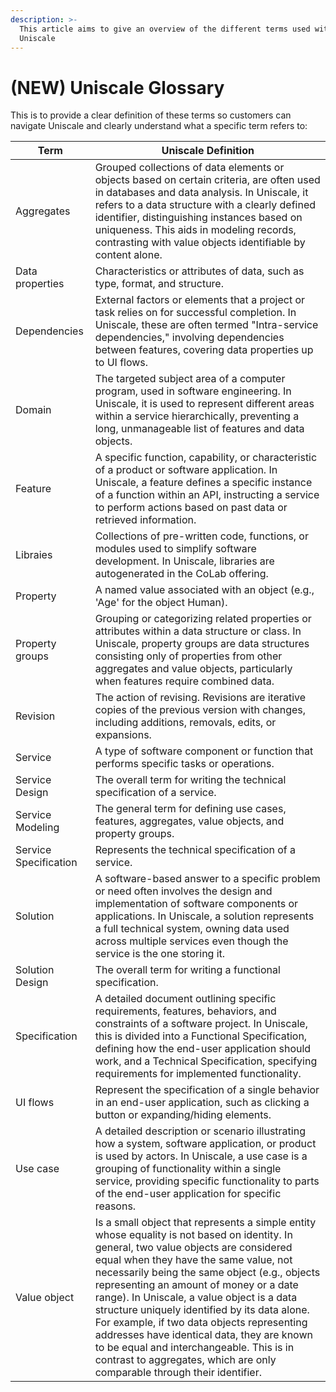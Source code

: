 ```yaml
---
description: >-
  This article aims to give an overview of the different terms used within
  Uniscale
---
```


# (NEW) Uniscale Glossary

This is to provide a clear definition of these terms so customers can navigate Uniscale and clearly understand what a specific term refers to:



| Term                  | Uniscale Definition                                                                                                                                                                                                                                                                                                                                                                                                                                                                                                                                                                            |
| --------------------- | ---------------------------------------------------------------------------------------------------------------------------------------------------------------------------------------------------------------------------------------------------------------------------------------------------------------------------------------------------------------------------------------------------------------------------------------------------------------------------------------------------------------------------------------------------------------------------------------------- |
| Aggregates            | Grouped collections of data elements or objects based on certain criteria, are often used in databases and data analysis. In Uniscale, it refers to a data structure with a clearly defined identifier, distinguishing instances based on uniqueness. This aids in modeling records, contrasting with value objects identifiable by content alone.                                                                                                                                                                                                                                             |
| Data properties       | Characteristics or attributes of data, such as type, format, and structure.                                                                                                                                                                                                                                                                                                                                                                                                                                                                                                                    |
| Dependencies          | External factors or elements that a project or task relies on for successful completion. In Uniscale, these are often termed "Intra-service dependencies," involving dependencies between features, covering data properties up to UI flows.                                                                                                                                                                                                                                                                                                                                                   |
| Domain                | The targeted subject area of a computer program, used in software engineering. In Uniscale, it is used to represent different areas within a service hierarchically, preventing a long, unmanageable list of features and data objects.                                                                                                                                                                                                                                                                                                                                                        |
| Feature               | A specific function, capability, or characteristic of a product or software application. In Uniscale, a feature defines a specific instance of a function within an API, instructing a service to perform actions based on past data or retrieved information.                                                                                                                                                                                                                                                                                                                                 |
| Libraies              | Collections of pre-written code, functions, or modules used to simplify software development. In Uniscale, libraries are autogenerated in the CoLab offering.                                                                                                                                                                                                                                                                                                                                                                                                                                  |
| Property              | A named value associated with an object (e.g., 'Age' for the object Human).                                                                                                                                                                                                                                                                                                                                                                                                                                                                                                                    |
| Property groups       | Grouping or categorizing related properties or attributes within a data structure or class. In Uniscale, property groups are data structures consisting only of properties from other aggregates and value objects, particularly when features require combined data.                                                                                                                                                                                                                                                                                                                          |
| Revision              | The action of revising. Revisions are iterative copies of the previous version with changes, including additions, removals, edits, or expansions.                                                                                                                                                                                                                                                                                                                                                                                                                                              |
| Service               | A type of software component or function that performs specific tasks or operations.                                                                                                                                                                                                                                                                                                                                                                                                                                                                                                           |
| Service Design        | The overall term for writing the technical specification of a service.                                                                                                                                                                                                                                                                                                                                                                                                                                                                                                                         |
| Service Modeling      | The general term for defining use cases, features, aggregates, value objects, and property groups.                                                                                                                                                                                                                                                                                                                                                                                                                                                                                             |
| Service Specification | Represents the technical specification of a service.                                                                                                                                                                                                                                                                                                                                                                                                                                                                                                                                           |
| Solution              | A software-based answer to a specific problem or need often involves the design and implementation of software components or applications. In Uniscale, a solution represents a full technical system, owning data used across multiple services even though the service is the one storing it.                                                                                                                                                                                                                                                                                                |
| Solution Design       | The overall term for writing a functional specification.                                                                                                                                                                                                                                                                                                                                                                                                                                                                                                                                       |
| Specification         | A detailed document outlining specific requirements, features, behaviors, and constraints of a software project. In Uniscale, this is divided into a Functional Specification, defining how the end-user application should work, and a Technical Specification, specifying requirements for implemented functionality.                                                                                                                                                                                                                                                                        |
| UI flows              | Represent the specification of a single behavior in an end-user application, such as clicking a button or expanding/hiding elements.                                                                                                                                                                                                                                                                                                                                                                                                                                                           |
| Use case              | A detailed description or scenario illustrating how a system, software application, or product is used by actors. In Uniscale, a use case is a grouping of functionality within a single service, providing specific functionality to parts of the end-user application for specific reasons.                                                                                                                                                                                                                                                                                                  |
| Value object          | Is a small object that represents a simple entity whose equality is not based on identity. In general, two value objects are considered equal when they have the same value, not necessarily being the same object (e.g., objects representing an amount of money or a date range). In Uniscale, a value object is a data structure uniquely identified by its data alone. For example, if two data objects representing addresses have identical data, they are known to be equal and interchangeable. This is in contrast to aggregates, which are only comparable through their identifier. |
